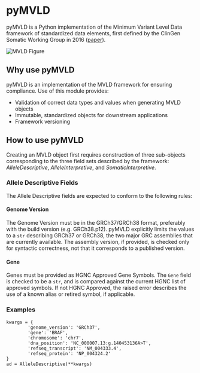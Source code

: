# pyMVLD
pyMVLD is a Python implementation of the Minimum Variant Level Data framework of standardized data elements, first defined by the ClinGen Somatic Working Group in 2016 ([paper](https://genomemedicine.biomedcentral.com/articles/10.1186/s13073-016-0367-z)).

![MVLD Figure](https://media.springernature.com/full/springer-static/image/art%3A10.1186%2Fs13073-016-0367-z/MediaObjects/13073_2016_367_Fig3_HTML.gif)

## Why use pyMVLD
pyMVLD is an implementation of the MVLD framework for ensuring compliance. Use of this module provides:
* Validation of correct data types and values when generating MVLD objects
* Immutable, standardized objects for downstream applications
* Framework versioning

## How to use pyMVLD
Creating an MVLD object first requires construction of three sub-objects corresponding to the three field sets described by the framework: _AlleleDescriptive_, _AlleleInterpretive_, and _SomaticInterpretive_.

### Allele Descriptive Fields
The Allele Descriptive fields are expected to conform to the following rules:

#### Genome Version
The Genome Version must be in the GRCh37/GRCh38 format, preferably with the build version (e.g. GRCh38.p12). pyMVLD explicitly limits the values to a `str` describing GRCh37 or GRCh38, the two major GRC assemblies that are currently available. The assembly version, if provided, is checked only for syntactic correctness, not that it corresponds to a published version.

#### Gene
Genes must be provided as HGNC Approved Gene Symbols. The `Gene` field is checked to be a `str`, and is compared against the current HGNC list of approved symbols. If not HGNC Approved, the raised error describes the use of a known alias or retired symbol, if applicable.

### Examples
```
kwargs = {
        'genome_version': 'GRCh37',
        'gene': 'BRAF',
        'chromosome': 'chr7',
        'dna_position': 'NC_000007.13:g.140453136A>T',
        'refseq_transcript': 'NM_004333.4',
        'refseq_protein': 'NP_004324.2'
}
ad = AlleleDescriptive(**kwargs)
```
